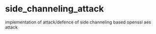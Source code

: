 # side_channeling_attack
implementation of attack/defence of side channeling based openssl aes attack
